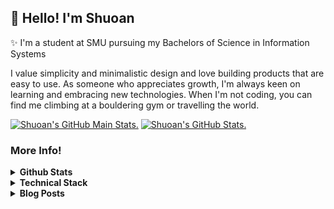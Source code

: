 <h2>👋 Hello! I'm Shuoan</h2>

✨ I'm a student at SMU pursuing my Bachelors of Science in Information Systems

I value simplicity and minimalistic design and love building products that are easy to use. As someone who appreciates growth, I'm always keen on learning and embracing new technologies. When I'm not coding, you can find me climbing at a bouldering gym or travelling the world.

<a href="https://github.com/anuraghazra/github-readme-stats#github-stats-card#gh-light-mode-only"><img src="https://github-readme-streak-stats.herokuapp.com?user=leeshuoan&theme=buefy&hide_border=true" alt="Shuoan's GitHub Main Stats."></a>
<a href="https://github.com/anuraghazra/github-readme-stats#github-stats-card#gh-dark-mode-only"><img src="https://github-readme-streak-stats.herokuapp.com?user=leeshuoan&theme=tokyonight&hide_border=true" alt="Shuoan's GitHub Stats."></a>

### More Info! 

<details>
<summary><b>Github Stats</b></summary> 
  
| <a href="https://github.com/anuraghazra/github-readme-stats#github-stats-card#gh-light-mode-only"><img src="https://github-readme-stats.vercel.app/api?username=leeshuoan&count_private=true&show_icons=true&hide=issues&theme=buefy&hide_border=true" alt="Shuoan's GitHub Stats."></a><a href="https://github.com/anuraghazra/github-readme-stats#github-stats-card#gh-dark-mode-only"><img src="https://github-readme-stats.vercel.app/api?username=leeshuoan&count_private=true&show_icons=true&hide=issues&theme=tokyonight&hide_border=true" alt="Shuoan's GitHub Stats."></a>  |  <a href='https://github.com/anuraghazra/github-readme-stats#github-stats-card#gh-dark-mode-only'><img src="https://github-readme-stats.vercel.app/api/top-langs/?username=leeshuoan&langs_count=6&hide=FreeMarker,PureBasic,html,css,Jupyter%20Notebook&layout=compact&theme=tokyonight&hide_border=true" alt="Shuoan's GitHub Top Languages"></a><a href='https://github.com/anuraghazra/github-readme-stats#github-stats-card#gh-light-mode-only'><img src="https://github-readme-stats.vercel.app/api/top-langs/?username=leeshuoan&langs_count=8&hide=FreeMarker,PureBasic,html,css,Jupyter%20Notebook&layout=compact&theme=buefy&hide_border=true" alt="Shuoan's GitHub Top Languages"></a> |
| --- | --- |
</details>

<details>
<summary><b>Technical Stack</b></summary> 
<br/>

<sup>Languages</sup><br/>
![Python](https://img.shields.io/badge/-Python-122f44?&logo=Python)
![Node](https://img.shields.io/badge/-Typescript-122f44?&logo=Typescript)
![PHP](https://img.shields.io/badge/-PHP-122f44?&logo=PHP)
![Java](https://img.shields.io/badge/-Java-122f44?&logo=openjdk)
![Go](https://img.shields.io/badge/-Go-122f44?&logo=Go)

<sup>Frontend</sup><br/>
![React](https://img.shields.io/badge/-React-122f44?&logo=React)
![Next.js](https://img.shields.io/badge/-Next.js-122f44?&logo=Next.js)
![Vue.js](https://img.shields.io/badge/-Vue.js-122f44?&logo=Vue.js)
![Nuxt.js](https://img.shields.io/badge/-Nuxt.js-122f44?&logo=Nuxt.js)

<sup>Backend & Database</sup><br/>
![Node.js](https://img.shields.io/badge/-Node.js-122f44?&logo=Node.js)
![Express.js](https://img.shields.io/badge/-Express-122f44?&logo=Express)
![Spring](https://img.shields.io/badge/-Spring-122f44?&logo=Spring)
![MySQL](https://img.shields.io/badge/-MySQL-122f44?&logo=MySQL)
![DynamoDB](https://img.shields.io/badge/-DynamoDB-122f44?&logo=Amazon%20DynamoDB)
![neo4j](https://img.shields.io/badge/-neo4j-122f44?&logo=neo4j)

<sup>Cloud & Infrastructure</sup><br/>
![AWS](https://img.shields.io/badge/-AWS-122f44?&logo=Amazon-AWS)
![Firebase](https://img.shields.io/badge/-Firebase-122f44?&logo=Firebase)
![Docker](https://img.shields.io/badge/-Docker-122f44?&logo=Docker)
![Terraform](https://img.shields.io/badge/-Terraform-122f44?&logo=Terraform)
</details>

<details>
<summary><b>Blog Posts</b></summary> 
<br/>
  
> I'm working on writing more... hopefully :"
- [Scaling Machine Learning with Ray.io and AWS](https://medium.com/@shuoan/scaling-machine-learning-with-ray-io-and-aws-34e7a00f90b0)
</details>
